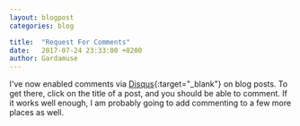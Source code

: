 ```yaml
---
layout: blogpost
categories: blog

title:  "Request For Comments"
date:   2017-07-24 23:33:00 +0200
author: Gardamuse
---
```


I've now enabled comments via [Disqus](https://disqus.com){:target="_blank"} on blog posts. To get there, click on the title of a post, and you should be able to comment. If it works well enough, I am probably going to add commenting to a few more places as well.
